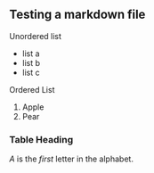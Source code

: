 ## Testing a markdown file

Unordered list
* list a
* list b
* list c

Ordered List
1. Apple 
2. Pear

### Table Heading

*A* is the _first_ letter in the alphabet.

